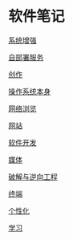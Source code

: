 # 软件笔记
<p id="bFeDsqVKXgTbUFSEJSSXVC">

[系统增强](./%E7%B3%BB%E7%BB%9F%E5%A2%9E%E5%BC%BA/index.md)

</p>


<p id="o3eNFW5gW1Q2XcNRVNoSY4">

[自部署服务](./%E8%87%AA%E9%83%A8%E7%BD%B2%E6%9C%8D%E5%8A%A1/index.md)

</p>


<p id="oTovge2rp67uYLYFPNHHdJ">

[创作](./%E5%88%9B%E4%BD%9C/index.md)

</p>


<p id="3zS7Yd2N4nuDFSxGNkWot4">

[操作系统本身](./%E6%93%8D%E4%BD%9C%E7%B3%BB%E7%BB%9F%E6%9C%AC%E8%BA%AB/index.md)

</p>


<p id="srSZNWsTzxjZ6sgPPxtwLT">

[网络浏览](./%E7%BD%91%E7%BB%9C%E6%B5%8F%E8%A7%88/index.md)

</p>


<p id="3s7qwPzyKzCjnKJrf4L63k">

[网站](./%E7%BD%91%E7%AB%99/index.md)

</p>


<p id="n55318Umbi4C87JVz5A3nd">

[软件开发](./%E8%BD%AF%E4%BB%B6%E5%BC%80%E5%8F%91/index.md)

</p>


<p id="gHw9K1i8Q5GuSeN49brouJ">

[媒体](./%E5%AA%92%E4%BD%93/index.md)

</p>


<p id="6WH5RmLcXifo8xrCGrDmyx">

[破解与逆向工程](./%E7%A0%B4%E8%A7%A3%E4%B8%8E%E9%80%86%E5%90%91%E5%B7%A5%E7%A8%8B/index.md)

</p>


<p id="dxTMvCobDQsRrzMrTBdnMP">

[终端](./%E7%BB%88%E7%AB%AF/index.md)

</p>


<p id="dfiwna4yLrvqGLjDqY4bM2">

[个性化](./%E4%B8%AA%E6%80%A7%E5%8C%96/index.md)

</p>


<p id="rLLpVZF1LkjCEjNR23ZJcH">

[学习](./%E5%AD%A6%E4%B9%A0/index.md)

</p>


<p id="247m2tk1CVMHnQNvvniQxk">



</p>


